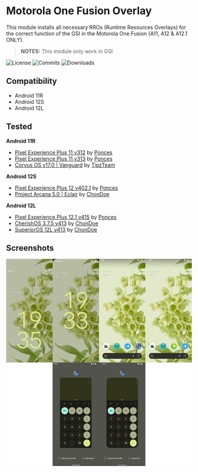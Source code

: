 # Motorola One Fusion Overlay

This module installs all necessary RROs (Runtime Resources Overlays) for the correct function of the GSI in the Motorola One Fusion (A11, A12 & A12.1 ONLY).
> **NOTES:** This module only work in GSI

![License](https://img.shields.io/github/license/syoker/moto-onefusion-overlay)
![Commits](https://img.shields.io/github/commit-activity/m/syoker/moto-onefusion-overlay)
![Downloads](https://img.shields.io/github/downloads/syoker/moto-onefusion-overlay/total)

## Compatibility
- Android 11R
- Android 12S
- Android 12L

## Tested
**Android 11R**
- [Pixel Experience Plus 11 v312](https://github.com/ponces/treble_build_pe/releases/tag/v313-plus) by [Ponces](https://github.com/ponces)
- [Pixel Experience Plus 11 v313](https://github.com/ponces/treble_build_pe/releases/tag/v312.1-plus) by [Ponces](https://github.com/ponces)
- [Corvus OS v17.0 | Vanguard](https://sourceforge.net/projects/tipzbuilds/files/GSIs/CorvusROM/Beta/20211217/ARM64/) by [TipzTeam](t.me/TipzTeamSupport)


**Android 12S**
- [Pixel Experience Plus 12 v402.1](https://github.com/ponces/treble_build_pe/releases/tag/v402.1) by [Ponces](https://github.com/ponces)
- [Project Arcana 5.0 | Eclair](https://xiaomemeindex.com/treble/?dir=Arcana/20220308) by [ChonDoe](https://t.me/ChonDoe)


**Android 12L**
- [Pixel Experience Plus 12.1 v415](https://github.com/ponces/treble_build_pe/releases/tag/v415-plus) by [Ponces](https://github.com/ponces)
- [CherishOS 3.7.5 v413](https://t.me/elranchodecornelio/166) by [ChonDoe](https://t.me/ChonDoe)
- [SuperiorOS 12L v413](https://t.me/elranchodecornelio/165) by [ChonDoe](https://t.me/ChonDoe)

## Screenshots
![](/gitimages/image1.png)